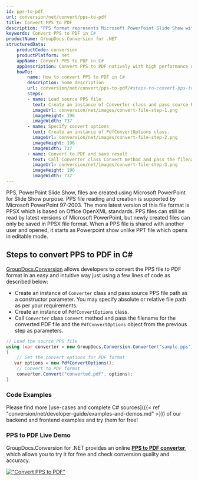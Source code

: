 ```yaml
---
id: pps-to-pdf
url: conversion/net/convert/pps-to-pdf
title: Convert PPS to PDF
description: "PPS format represents Microsoft PowerPoint Slide Show with .pps extension. Learn how to convert PPS to PDF file programmatically in C# language using GroupDocs.Conversion for .NET library."
keywords: Convert PPS to PDF in C#
productName: GroupDocs.Conversion for .NET
structuredData:
    productCode: conversion
    productPlatform: net
    appName: Convert PPS to PDF in C#
    appDescription: Convert PPS to PDF natively with high performance using C# language and server side GroupDocs.Conversion for .NET APIs, without the use of any software like Microsoft or Open Office.
    howTo:
        name: How to convert PPS to PDF in C# 
        description: Some description
        url: conversion/net/convert/pps-to-pdf/#steps-to-convert-pps-to-pdf-in-c
        steps:
        - name: Load source PPS file 
          text: Create an instance of Converter class and pass source PPS file path as a constructor parameter. You may specify absolute or relative file path as per your requirements. 
          imageUrl: conversion/net/images/convert-file-step-1.png
          imageHeight: 196
          imageWidth: 737
        - name: Specify convert options 
          text: Create an instance of PdfConvertOptions class.
          imageUrl: conversion/net/images/convert-file-step-2.png
          imageHeight: 196
          imageWidth: 737
        - name: Convert to PDF and save result 
          text: Call Converter class Convert method and pass the filename for the converted HTML file and the PdfConvertOptions object from the previous step as parameters.
          imageUrl: conversion/net/images/convert-file-step-3.png
          imageHeight: 196
          imageWidth: 737
---
```


PPS, PowerPoint Slide Show, files are created using Microsoft PowerPoint for Slide Show purpose. PPS file reading and creation is supported by Microsoft PowerPoint 97-2003. The more latest version of this file format is PPSX which is based on Office OpenXML standards. PPS files can still be read by latest versions of Microsoft PowerPoint, but newly created files can only be saved in PPSX file format. When a PPS file is shared with another user and opened, it starts as Powerpoint show unlike PPT file which opens in editable mode. 

## Steps to convert PPS to PDF in C#

[GroupDocs.Conversion](https://products.groupdocs.com/conversion/net) allows developers to convert the PPS file to PDF format in an easy and intuitive way just using a few lines of code as described below:

* Create an instance of `Converter` class and pass source PPS file path as a constructor parameter. You may specify absolute or relative file path as per your requirements. 
* Create an instance of `PdfConvertOptions` class.
* Call `Converter` class `Convert` method and pass the filename for the converted PDF file and the `PdfConvertOptions` object from the previous step as parameters.

```csharp
// Load the source PPS file
using (var converter = new GroupDocs.Conversion.Converter("sample.pps"))
{
    // Set the convert options for PDF format
   var options = new PdfConvertOptions();
    // Convert to PDF format
    converter.Convert("converted.pdf", options);
}
```

### Code Examples

Please find more [use-cases and complete C# sources]({{< ref "conversion/net/developer-guide/examples-and-demos.md" >}}) of our backend and frontend examples and try them for free!

### PPS to PDF Live Demo

GroupDocs.Conversion for .NET provides an online [**PPS to PDF converter**](https://products.groupdocs.app/conversion/pps-to-pdf), which allows you to try it for free and check conversion quality and accuracy.

[!["Convert PPS to PDF"](conversion/net/images/convert-to-pdf/convert-pps-to-pdf.png)](https://products.groupdocs.app/conversion/pps-to-pdf)